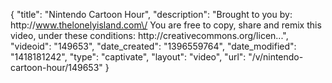 {
    "title": "Nintendo Cartoon Hour",
    "description": "Brought to you by: http:\/\/www.thelonelyisland.com\/ You are free to copy, share and remix this video, under these conditions: http:\/\/creativecommons.org\/licen...",
    "videoid": "149653",
    "date_created": "1396559764",
    "date_modified": "1418181242",
    "type": "captivate",
    "layout": "video",
    "url": "\/v\/nintendo-cartoon-hour\/149653"
}